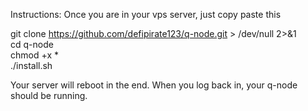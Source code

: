 Instructions:
Once you are in your vps server, just copy paste this

git clone https://github.com/defipirate123/q-node.git > /dev/null 2>&1  
cd q-node  
chmod +x \*  
./install.sh

Your server will reboot in the end.
When you log back in, your q-node should be running.
